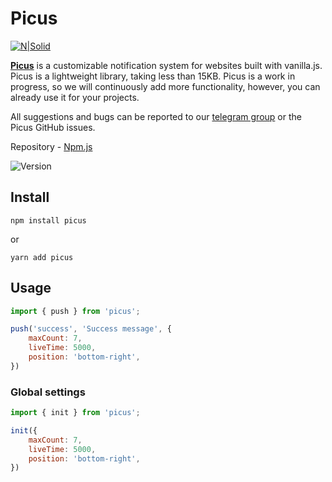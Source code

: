 # Picus

[![N|Solid](https://uncodegem.com/picus/banner.png)](https://nodesource.com/products/nsolid)


[**Picus**](https://uncodegem.com/picus) is a customizable notification system for websites built with vanilla.js. Picus is a lightweight library, taking less than 15KB. Picus is a work in progress, so we will continuously add more functionality, however, you can already use it for your projects.

All suggestions and bugs can be reported to our [telegram group](http://t.me/gem_picus) or the Picus GitHub issues.

Repository - [Npm.js](https://www.npmjs.com/package/picus)

![Version](https://img.shields.io/npm/v/picus)

## Install

```
npm install picus
```
or
```
yarn add picus
```

## Usage
```jsx
import { push } from 'picus';

push('success', 'Success message', {
    maxCount: 7,
    liveTime: 5000,
    position: 'bottom-right',
})
```

### Global settings
```jsx
import { init } from 'picus';

init({
    maxCount: 7,
    liveTime: 5000,
    position: 'bottom-right',
})
```
